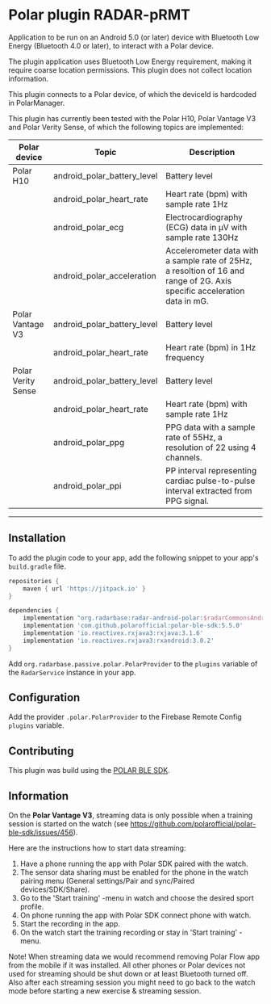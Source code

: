 # Polar plugin RADAR-pRMT

Application to be run on an Android 5.0 (or later) device with Bluetooth Low Energy (Bluetooth 4.0 or later), to interact with a Polar device.

The plugin application uses Bluetooth Low Energy requirement, making it require coarse location permissions. This plugin does not collect location information.

This plugin connects to a Polar device, of which the deviceId is hardcoded in PolarManager.

This plugin has currently been tested with the Polar H10, Polar Vantage V3 and Polar Verity Sense, of which the following topics are implemented:

| Polar device                   | Topic                       | Description                                                |
|--------------------------------|-----------------------------|------------------------------------------------------------| 
| Polar H10 | android_polar_battery_level | Battery level |
|  | android_polar_heart_rate    | Heart rate (bpm) with sample rate 1Hz|
|  | android_polar_ecg           | Electrocardiography (ECG) data in µV with sample rate 130Hz|
|  | android_polar_acceleration  | Accelerometer data with a sample rate of 25Hz, a resoltion of 16 and range of 2G. Axis specific acceleration data in mG.|
| Polar Vantage V3 | android_polar_battery_level | Battery level|
|  | android_polar_heart_rate    | Heart rate (bpm) in 1Hz frequency|
| Polar Verity Sense | android_polar_battery_level | Battery level|
|  | android_polar_heart_rate    | Heart rate (bpm) with sample rate 1Hz|
|  | android_polar_ppg           | PPG data with a sample rate of 55Hz, a resolution of 22 using 4 channels. |
|  | android_polar_ppi           | PP interval representing cardiac pulse-to-pulse interval extracted from PPG signal.|

****
## Installation

To add the plugin code to your app, add the following snippet to your app's `build.gradle` file.

```gradle
repositories {
    maven { url 'https://jitpack.io' }
}

dependencies {
    implementation "org.radarbase:radar-android-polar:$radarCommonsAndroidVersion"
    implementation 'com.github.polarofficial:polar-ble-sdk:5.5.0'
    implementation 'io.reactivex.rxjava3:rxjava:3.1.6'
    implementation 'io.reactivex.rxjava3:rxandroid:3.0.2'
}
```

Add `org.radarbase.passive.polar.PolarProvider` to the `plugins` variable of the `RadarService` instance in your app.

## Configuration

Add the provider `.polar.PolarProvider` to the Firebase Remote Config `plugins` variable.

## Contributing

This plugin was build using the [POLAR BLE SDK][1].

[1]: https://github.com/polarofficial/polar-ble-sdk


## Information

On the **Polar Vantage V3**, streaming data is only possible when a training session is started on the watch (see https://github.com/polarofficial/polar-ble-sdk/issues/456).

Here are the instructions how to start data streaming:

1. Have a phone running the app with Polar SDK paired with the watch. 
2. The sensor data sharing must be enabled for the phone in the watch pairing menu (General settings/Pair and sync/Paired devices/SDK/Share).
3. Go to the 'Start training' -menu in watch and choose the desired sport profile.
4. On phone running the app with Polar SDK connect phone with watch.
5. Start the recording in the app.
6. On the watch start the training recording or stay in 'Start training' -menu.

Note! When streaming data we would recommend removing Polar Flow app from the mobile if it was installed. All other phones or Polar devices not used for streaming should be shut down or at least Bluetooth turned off. 
Also after each streaming session you might need to go back to the watch mode before starting a new exercise & streaming session.
